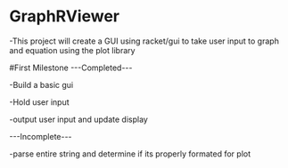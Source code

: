 # GraphRViewer

-This project will create a GUI using racket/gui to take user input to graph and equation using the plot library

#First Milestone
---Completed---

-Build a basic gui

-Hold user input

-output user input and update display

---Incomplete---

-parse entire string and determine if its properly formated for plot
